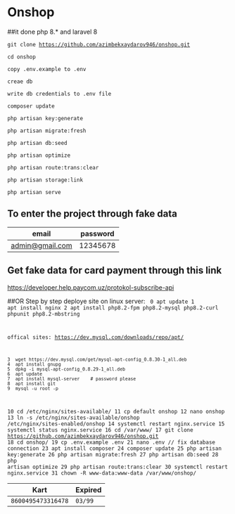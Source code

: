 # Onshop

##it done php 8.* and laravel 8

<code>git clone https://github.com/azimbekxaydarov946/onshop.git</code>

<code>cd onshop</code>

<code>copy .env.example to .env</code>

<code>creae db</code>

<code>write db credentials to .env file</code>

<code>composer update</code>

<code>php artisan key:generate</code>

<code>php artisan migrate:fresh</code>

<code>php artisan db:seed</code>

<code>php artisan optimize</code>

<code>php artisan route:trans:clear</code>

<code>php artisan storage:link</code>

<code>php artisan serve</code>

## To enter the project through fake data

|           email         |  password |
|-------------------------|-----------|
|      admin@gmail.com    | 12345678  |

## Get fake data for card payment through this link

<a>https://developer.help.paycom.uz/protokol-subscribe-api</a>

##OR
Step by step deploye site on linux server:
<code>
    0 apt update
    1  apt install nginx
    2  apt install php8.2-fpm php8.2-mysql php8.2-curl phpunit php8.2-mbstring

offical sites: https://dev.mysql.com/downloads/repo/apt/ 

    3  wget https://dev.mysql.com/get/mysql-apt-config_0.8.30-1_all.deb
    4  apt install gnupg
    5  dpkg -i mysql-apt-config_0.8.29-1_all.deb 
    6  apt update
    7  apt install mysql-server    # password please
    8  apt install git 
    9  mysql -u root -p
   10  cd /etc/nginx/sites-available/
   11  cp default onshop
   12  nano onshop 
   13  ln -s /etc/nginx/sites-available/onshop /etc/nginx/sites-enabled/onshop
   14  systemctl restart nginx.service 
   15  systemctl status nginx.service 
   16  cd /var/www/
   17  git clone https://github.com/azimbekxaydarov946/onshop.git
   18  cd onshop/
   19  cp .env.example .env
   21  nano .env                                           // fix database connection
   23  apt install composer 
   24  composer update
   25  php artisan key:generate
   26  php artisan migrate:fresh
   27  php artisan db:seed
   28  php artisan optimize
   29  php artisan route:trans:clear
   30  systemctl restart nginx.service 
   31  chown -R www-data:www-data /var/www/onshop/
</code>



|               Kart            |     Expired    |
|-------------------------------|----------------|
|      ```8600495473316478```   |   ```03/99```  |

